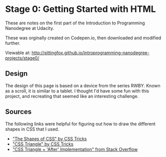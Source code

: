 Stage 0: Getting Started with HTML
==================================

These are notes on the first part of the Introduction to Programming Nanodegree at Udacity.

These was orginally created on Codepen.io, then downloaded and modified further.

Viewable at: http://sittingfox.github.io/introprogramming-nanodegree-projects/stage0/


Design
------

The design of this page is based on a device from the series RWBY. Known as a scroll, it is similar to a tablet. I thought I'd have some fun with this project, and recreating that seemed like an interesting challenge.


Sources
-------

The following links were helpful for figuring out how to draw the different shapes in CSS that I used.

* ["The Shapes of CSS" by CSS Tricks](https://css-tricks.com/examples/ShapesOfCSS/)
* ["CSS Triangle" by CSS Tricks](https://css-tricks.com/snippets/css/css-triangle/)
* ["CSS Triangle + 'After' Implementation" from Stack Overflow](http://stackoverflow.com/questions/8327424/css-triangle-after-implementation)
